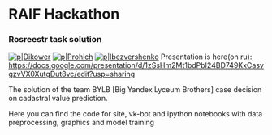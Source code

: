 # RAIF Hackathon
### Rosreestr task solution
[![p|Dikower](https://raw.githubusercontent.com/Dikower/RAIF_hack_Rosreestr/master/Icons/Dikower.png)](https://vk.com/din_dmitriy)
[![p|Prohich](https://raw.githubusercontent.com/Dikower/RAIF_hack_Rosreestr/master/Icons/Prohich.png)](https://vk.com/prohich)
[![p|lbezvershenko](https://raw.githubusercontent.com/Dikower/RAIF_hack_Rosreestr/master/Icons/lbezvershnko.png)](https://vk.com/lbezvershenko)
Presentation is here(on ru): https://docs.google.com/presentation/d/1zSsHm2Mt1bdPbI24BD749KxCasvgzvVX0XutgDut8vc/edit?usp=sharing

The solution of the team BYLB [Big Yandex Lyceum Brothers] case decision on cadastral value prediction.

Here you can find the code for site, vk-bot and ipython notebooks with data preprocessing, graphics and model training
